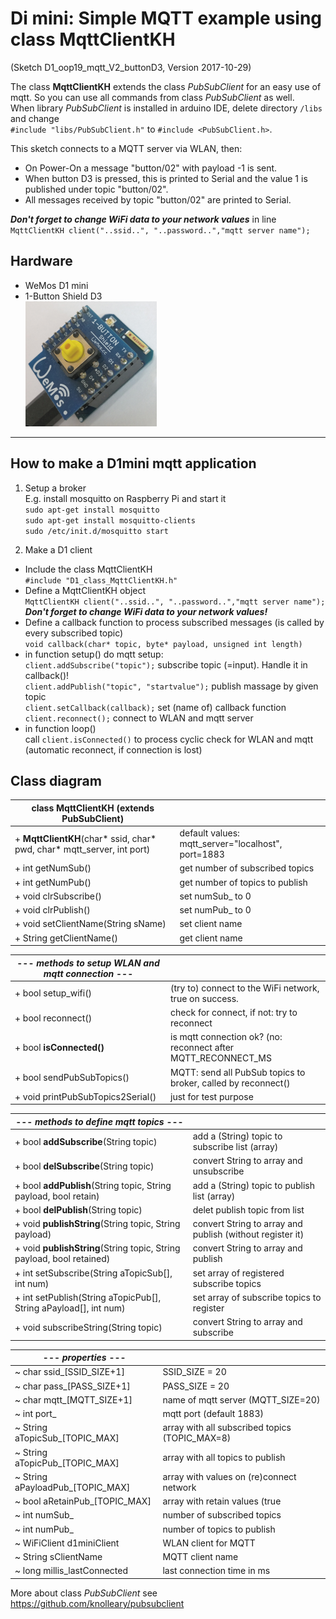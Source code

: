 # Di mini: Simple MQTT example using class MqttClientKH
(Sketch D1_oop19_mqtt_V2_buttonD3, Version 2017-10-29)

The class **MqttClientKH** extends the class *PubSubClient* for an easy use of mqtt. So you can use all commands from class *PubSubClient* as well.   
When library *PubSubClient* is installed in arduino IDE, delete directory `/libs` and change   
`#include "libs/PubSubClient.h"` to `#include <PubSubClient.h>`.

This sketch connects to a MQTT server via WLAN, then:
* On Power-On a message "button/02" with payload -1 is sent.
* When button D3 is pressed, this is printed to Serial and the value 1 is published under topic "button/02".
* All messages received by topic "button/02" are printed to Serial.   

__*Don't forget to change WiFi data to your network values*__ in line   
`MqttClientKH client("..ssid..", "..password..","mqtt server name");`  


## Hardware
* WeMos D1 mini
* 1-Button Shield D3   
![D1mini with 1-BUTTON Shield](./images/D1_1ButtonShield.png "D1mini with 1-BUTTON Shield")
---

## How to make a D1mini mqtt application
1. Setup a broker  
E.g. install mosquitto on Raspberry Pi and start it  
`sudo apt-get install mosquitto`  
`sudo apt-get install mosquitto-clients`  
`sudo /etc/init.d/mosquitto start`  

2. Make a D1 client
* Include the class MqttClientKH  
  `#include "D1_class_MqttClientKH.h"`  
* Define a MqttClientKH object  
  `MqttClientKH client("..ssid..", "..password..","mqtt server name");`  
__*Don't forget to change WiFi data to your network values!*__
* Define a callback function to process subscribed messages (is called by every subscribed topic)  
  `void callback(char* topic, byte* payload, unsigned int length)`  
* in function setup() do mqtt setup:  
  `client.addSubscribe("topic");` subscribe topic (=input). Handle it in  callback()!  
  `client.addPublish("topic", "startvalue");` publish massage by given topic  
  `client.setCallback(callback);` set (name of) callback function  
  `client.reconnect();` connect to WLAN and mqtt server  
* in function loop()  
  call `client.isConnected()` to process cyclic check for WLAN and mqtt (automatic reconnect, if connection is lost)  

## Class diagram
| class MqttClientKH (extends PubSubClient) |     |
| ----------------------------------------- | --- |
| + __MqttClientKH__(char* ssid, char* pwd, char* mqtt_server, int port) | default values: mqtt_server="localhost", port=1883  |
| + int  getNumSub()    | get number of subscribed topics |
| + int  getNumPub()    | get number of topics to publish |
| + void clrSubscribe() | set numSub_ to 0 |
| + void clrPublish()   | set numPub_ to 0 |
| + void setClientName(String sName) | set client name |
| + String getClientName() | get client name |

| --- *methods to setup WLAN and mqtt connection* --- |     |
| --------------------------------------------------- | --- |
| + bool setup_wifi()  | (try to) connect to the WiFi network, true on success. |
| + bool reconnect()   | check for connect, if not: try to reconnect |
| + bool __isConnected()__ | is mqtt connection ok? (no: reconnect after MQTT_RECONNECT_MS |
| + bool sendPubSubTopics() | MQTT: send all PubSub topics to broker, called by reconnect() |
| + void printPubSubTopics2Serial() | just for test purpose |

| --- *methods to define mqtt topics* --- |     |
| --------------------------------------- | --- |
| + bool __addSubscribe__(String topic) | add a (String) topic to subscribe list (array) |
| + bool __delSubscribe__(String topic) | convert String to array and unsubscribe |
| + bool __addPublish__(String topic, String payload, bool retain) | add a (String) topic to publish list (array) |
| + bool __delPublish__(String topic) | delet publish topic from list |
| + void __publishString__(String topic, String payload) | convert String to array and publish (without register it) |
| + void __publishString__(String topic, String payload, bool retained) | convert String to array and publish |
| + int  setSubscribe(String aTopicSub[], int num) |set array of registered subscribe topics |
| + int  setPublish(String aTopicPub[], String aPayload[], int num) | set array of subscribe topics to register |
| + void subscribeString(String topic) | convert String to array and subscribe |

| --- *properties* --- |     |
| -------------------- | --- |
| ~ char ssid_[SSID_SIZE+1] | SSID_SIZE = 20 |
| ~ char pass_[PASS_SIZE+1] | PASS_SIZE = 20 |
| ~ char mqtt_[MQTT_SIZE+1] | name of mqtt server (MQTT_SIZE=20) |
| ~ int  port_ | mqtt port (default 1883) |
| ~ String aTopicSub_[TOPIC_MAX] | array with all subscribed topics (TOPIC_MAX=8) |
| ~ String aTopicPub_[TOPIC_MAX] | array with all topics to publish |
| ~ String aPayloadPub_[TOPIC_MAX] | array with values on (re)connect network |
| ~ bool   aRetainPub_[TOPIC_MAX]  | array with retain values (true|false) |
| ~ int numSub_ | number of subscribed topics |
| ~ int numPub_ | number of topics to publish |
| ~ WiFiClient d1miniClient   | WLAN client for MQTT |
| ~ String sClientName        | MQTT client name |
| ~ long millis_lastConnected | last connection time in ms |

More about class *PubSubClient* see https://github.com/knolleary/pubsubclient

